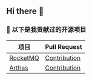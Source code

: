 ## Hi there 👋

<!--
**hhy50/hhy50** is a ✨ _special_ ✨ repository because its `README.md` (this file) appears on your GitHub profile.

Here are some ideas to get you started:

- 🔭 I’m currently working on ...
- 🌱 I’m currently learning ...
- 👯 I’m looking to collaborate on ...
- 🤔 I’m looking for help with ...
- 💬 Ask me about ...
- 📫 How to reach me: ...
- 😄 Pronouns: ...
- ⚡ Fun fact: ...
-->

### 🌟 以下是我贡献过的开源项目
| 项目 | Pull Request |
|------|--------|
| [RocketMQ](https://github.com/apache/rocketmq) | [Contribution](https://github.com/apache/rocketmq/pulls?q=author%3Ahhy50) |
| [Arthas](https://github.com/alibaba/arthas) | [Contribution](https://github.com/alibaba/arthas/pulls?q=author%3Ahhy50) |
